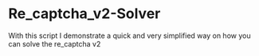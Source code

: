 # Re_captcha_v2-Solver
With this script I demonstrate a quick and very simplified way on how you can solve the re_captcha v2 
